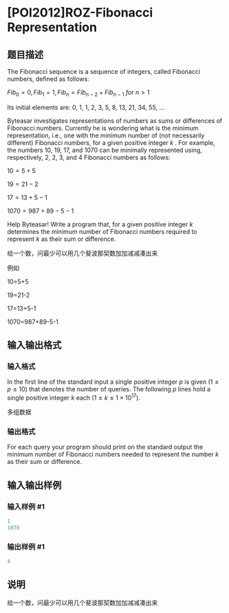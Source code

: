# [POI2012]ROZ-Fibonacci Representation

## 题目描述

The Fibonacci sequence is a sequence of integers, called Fibonacci numbers, defined as follows:

$Fib_{0}=0,Fib_{1}=1,Fib_{n}=Fib_{n-2}+Fib_{n-1}\ for\ n>1$

Its initial elements are: 0, 1, 1, 2, 3, 5, 8, 13, 21, 34, 55, ...

Byteasar investigates representations of numbers as sums or differences of Fibonacci numbers. Currently he is wondering what is the minimum representation, i.e., one with the minimum number of (not necessarily different) Fibonacci numbers, for a given positive integer $k$ . For example, the numbers 10, 19, 17, and 1070 can be minimally represented using, respectively, 2, 2, 3, and 4 Fibonacci numbers as follows:

$10=5+5$

$19=21-2$

$17=13+5-1$

$1070=987+89-5-1$

Help Byteasar! Write a program that, for a given positive integer $k$ determines the minimum number of Fibonacci numbers required to represent $k$ as their sum or difference.

给一个数，问最少可以用几个斐波那契数加加减减凑出来

例如

10=5+5

19=21-2

17=13+5-1

1070=987+89-5-1

## 输入输出格式

### 输入格式

In the first line of the standard input a single positive integer $p$ is given ($1\le p\le 10$) that denotes the number of queries. The following $p$ lines hold a single positive integer $k$ each ($1\le k\le 1\times 10^{17}$).

多组数据

### 输出格式

For each query your program should print on the standard output the minimum number of Fibonacci numbers needed to represent the number $k$ as their sum or difference.

## 输入输出样例

### 输入样例 #1

```cpp
1
1070
```


### 输出样例 #1

```cpp
4
```


## 说明

给一个数，问最少可以用几个斐波那契数加加减减凑出来

